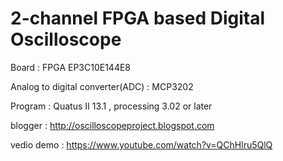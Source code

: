 # 2-channel FPGA based Digital Oscilloscope
Board : FPGA EP3C10E144E8 

Analog to digital converter(ADC) : MCP3202

Program : Quatus II 13.1  , processing 3.02 or later

blogger : http://oscilloscopeproject.blogspot.com

vedio demo : https://www.youtube.com/watch?v=QChHlru5QlQ
